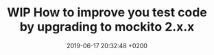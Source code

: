 ---
layout: post
title:  "WIP How to improve you test code by upgrading to mockito 2.x.x"
date:   2019-06-17 20:32:48 +0200
categories: java testing
---
